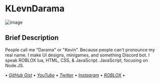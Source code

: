 # KLevnDarama
![image](https://user-images.githubusercontent.com/100375802/209307048-6b8c0a18-b764-4dd6-81cf-540ade88bd53.png)

## Brief Description

People call me "Darama" or "Kevin". Because people can't pronounce my real name. I make UI designs, minigames, and something Discord bot. I speak ROBLOX lua, HTML, CSS, & JavaScript. JavaScript, focusing on Node.JS.

*• [GitHub Gist](https://gist.github.com/KLevnDarama) • [YouTube](https://www.youtube.com/channel/UCAlp6hhCxVn961iQrgN2h7A) • [Twitter](https://twitter.com/RamdhaniSyauqi) • [Instagram](https://www.instagram.com/klevn_/) • [ROBLOX](https://www.roblox.com/users/163218749/profile) •*
